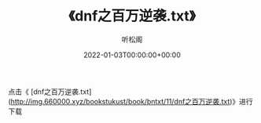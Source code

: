 ﻿---
title:  《dnf之百万逆袭.txt》
date:   2022-01-03T00:00:00+00:00
author: 听松阁
layout: post
permalink: /dnf之百万逆袭/
categories: 小说
tags: [小说]
---

点击《 [dnf之百万逆袭.txt](<a href="http://img.660000.xyz/bookstukust/book/bntxt/11/dnf" target=_blank>http://img.660000.xyz/bookstukust/book/bntxt/11/dnf之百万逆袭.txt)》进行下载